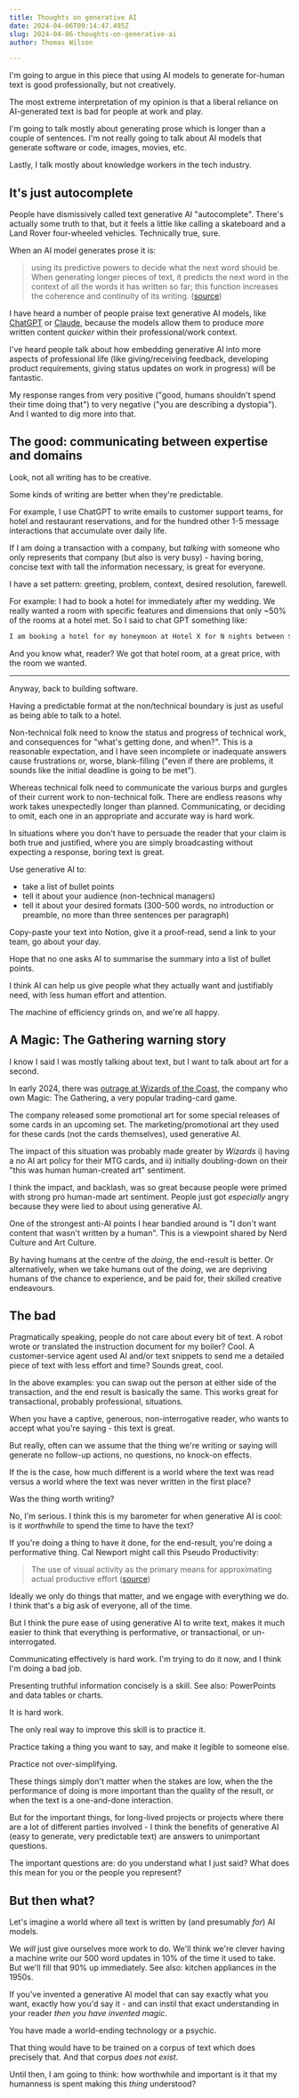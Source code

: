 ```yaml
---
title: Thoughts on generative AI
date: 2024-04-06T09:14:47.495Z
slug: 2024-04-06-thoughts-on-generative-ai
author: Thomas Wilson

---
```

I'm going to argue in this piece that using AI models to generate for-human text is good professionally, but not creatively.  

The most extreme interpretation of my opinion is that a liberal reliance on AI-generated text is bad for people at work and play.

I'm going to talk mostly about generating prose which is longer than a couple of sentences.  I'm not really going to talk about AI models that generate software or code, images, movies, etc.

Lastly, I talk mostly about knowledge workers in the tech industry.

## It's just autocomplete 

People have dismissively called text generative AI "autocomplete".  There's actually some truth to that, but it feels a little like calling a skateboard and a Land Rover four-wheeled vehicles.  Technically true, sure.  

When an AI model generates prose it is:

> using its predictive powers to decide what the next word should be. When generating longer pieces of text, it predicts the next word in the context of all the words it has written so far; this function increases the coherence and continuity of its writing. ([source](https://spectrum.ieee.org/what-is-generative-ai))

I have heard a number of people praise text generative AI models, like [ChatGPT](https://openai.com/gpt-4) or [Claude](https://www.anthropic.com/claude), because the models allow them to produce *more* written content *quicker* within their professional/work context.  

I've heard people talk about how embedding generative AI into more aspects of professional life (like giving/receiving feedback, developing product requirements, giving status updates on work in progress) will be fantastic.

My response ranges from very positive ("good, humans shouldn't spend their time doing that") to very negative ("you are describing a dystopia").  And I wanted to dig more into that.

## The good: communicating between expertise and domains

Look, not all writing has to be creative.

Some kinds of writing are better when they're predictable.  

For example, I use ChatGPT to write emails to customer support teams, for hotel and restaurant reservations, and for the hundred other 1-5 message interactions that accumulate over daily life.

If I am doing a transaction with a company, but *talking* with someone who only represents that company (but also is very busy) - having boring, concise text with tall the information necessary, is great for everyone.

I have a set pattern: greeting, problem, context, desired resolution, farewell.  

For example: I had to book a hotel for immediately after my wedding.  We really wanted a room with specific features and dimensions that only ~50% of the rooms at a hotel met.  So I said to chat GPT something like:

```txt
I am booking a hotel for my honeymoon at Hotel X for N nights between $START_DATE and $END_DATE, and we want a room which has both $FEATURE_ONE and $FEATURE_TWO.  Their website says some (but presumably not all) rooms have both of these features.  Please write a polite but informative email to their booking team to enquire about the availability of these rooms on these dates, mention it's our honeymoon, and politely request a possible discount 
```

And you know what, reader?  We got that hotel room, at a great price, with the room we wanted.  

---

Anyway, back to building software.

Having a predictable format at the non/technical boundary is just as useful as being able to talk to a hotel.

Non-technical folk need to know the status and progress of technical work, and consequences for "what's getting done, and when?".  This is a reasonable expectation, and I have seen incomplete or inadequate answers cause frustrations or, worse, blank-filling ("even if there are problems, it sounds like the initial deadline is going to be met").

Whereas technical folk need to communicate the various burps and gurgles of their current work to non-technical folk.  There are endless reasons why work takes unexpectedly longer than planned.  Communicating, or deciding to omit, each one in an appropriate and accurate way is hard work.  

In situations where you don't have to persuade the reader that your claim is both true and justified, where you are simply broadcasting without expecting a response, boring text is great.

Use generative AI to:

- take a list of bullet points
- tell it about your audience (non-technical managers) 
- tell it about your desired formats (300-500 words, no introduction or preamble, no more than three sentences per paragraph)

Copy-paste your text into Notion, give it a proof-read, send a link to your team, go about your day.  

Hope that no one asks AI to summarise the summary into a list of bullet points.

I think AI can help us give people what they actually want and justifiably need, with less human effort and attention.

The machine of efficiency grinds on, and we're all happy.

## A Magic: The Gathering warning story

I know I said I was mostly talking about text, but I want to talk about art for a second.

In early 2024, there was [outrage at Wizards of the Coast](https://arstechnica.com/ai/2024/01/magic-the-gathering-maker-admits-it-used-ai-generated-art-despite-standing-ban/), the company who own Magic: The Gathering, a very popular trading-card game. 

The company released some promotional art for some special releases of some cards in an upcoming set.  The marketing/promotional art they used for these cards (not the cards themselves), used generative AI.

The impact of this situation was probably made greater by *Wizards* i) having a no AI art policy for their MTG cards, and ii) initially doubling-down on their "this was human human-created art" sentiment.  

I think the impact, and backlash, was so great because people were primed with strong pro human-made art sentiment.  People just got *especially* angry because they were lied to about using generative AI.

One of the strongest anti-AI points I hear bandied around is "I don't want content that wasn't written by a human".  This is a viewpoint shared by Nerd Culture and Art Culture.  

By having humans at the centre of the *doing*, the end-result is better.  Or alternatively, when we take humans out of the *doing*, we are depriving humans of the chance to experience, and be paid for, their skilled creative endeavours.

## The bad

Pragmatically speaking, people do not care about every bit of text.  A robot wrote or translated the instruction document for my boiler?  Cool.  A customer-service agent used AI and/or text snippets to send me a detailed piece of text with less effort and time?  Sounds great, cool.

In the above examples: you can swap out the person at either side of the transaction, and the end result is basically the same.  This works great for transactional, probably professional, situations.  

When you have a captive, generous, non-interrogative reader, who wants to accept what you're saying - this text is great.

But really, often can we assume that the thing we're writing or saying will generate no follow-up actions, no questions, no knock-on effects.

If the is the case, how much different is a world where the text was read versus a world where the text was never written in the first place?

Was the thing worth writing?

No, I'm serious.  I think this is my barometer  for when generative AI is cool: is it *worthwhile* to spend the time to have the text?  

If you're doing a thing to have it done, for the end-result, you're doing a performative thing.  Cal Newport might call this Pseudo Productivity:

> The use of visual activity as the primary means for approximating actual productive effort ([source](https://calnewport.com/slow/))

Ideally we only do things that matter, and we engage with everything we do.  I think that's a big ask of everyone, all of the time.

But I think the pure ease of using generative AI to write text, makes it much easier to think that everything is performative, or transactional, or un-interrogated.

Communicating effectively is hard work.  I'm trying to do it now, and I think I'm doing a bad job.  

Presenting truthful information concisely is a skill.  See also: PowerPoints and data tables or charts.  

It is hard work.

The only real way to improve this skill is to practice it.  

Practice taking a thing you want to say, and make it legible to someone else.

Practice not over-simplifying.

These things simply don't matter when the stakes are low, when the the performance of doing is more important than the quality of the result, or when the text is a one-and-done interaction. 

But for the important things, for long-lived projects or projects where there are a lot of different parties involved - I think the benefits of generative AI (easy to generate, very predictable text) are answers to unimportant questions.

The important questions are: do you understand what I just said?  What does this mean for you or the people you represent?

## But then what?

Let's imagine a world where all text is written by (and presumably *for*) AI models.

We *will* just give ourselves more work to do.  We'll think we're clever having a machine write our 500 word updates in 10% of the time it used to take.  But we'll fill that 90% up immediately.  See also: kitchen appliances in the 1950s.

If you've invented a generative AI model that can say exactly what you want, exactly how you'd say it - and can instil that exact understanding in your reader *then you have invented magic*.  

You have made a world-ending technology or a psychic.

That thing would have to be trained on a corpus of text which does precisely that.  And that corpus *does not exist*.

Until then, I am going to think: how worthwhile and important is it that my humanness is spent making this *thing* understood?